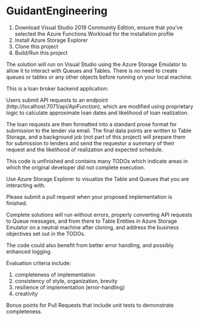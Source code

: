 # GuidantEngineering

1)	Download Visual Studio 2019 Community Edition, ensure that you’ve selected the Azure Functions Workload for the installation profile
2)	Install Azure Storage Explorer
3)	Clone this project
4)  Build/Run this project

The solution will run on Visual Studio using the Azure Storage Emulator to allow it to interact with Queues and Tables.  There is no need to create queues or tables or any other objects before running on your local machine.

This is a loan broker backend application: 

Users submit API requests to an endpoint (http://localhost:7071/api/ApiFunction), which are modified using proprietary logic to calculate approximate loan dates and likelihood of loan realization.

The loan requests are then formatted into a standard prose format for submission to the lender via email.  The final data points are written to Table Storage, and a background job (not part of this project) will prepare them for submission to lenders and send the requestor a summary of their request and the likelihood of realization and expected schedule.

This code is unfinished and contains many TODOs which indicate areas in which the original developer did not complete execution.

Use Azure Storage Explorer to visualize the Table and Queues that you are interacting with.

Please submit a pull request when your proposed implementation is finished.

Complete solutions will run without errors, properly converting API requests to Queue messages, and from there to Table Entities in Azure Storage Emulator on a neutral machine after cloning, and address the business objectives set out in the TODOs.

The code could also benefit from better error handling, and possibly enhanced logging.

Evaluation criteria include:
1) completeness of implementation
2) consistency of style, organization, brevity
3) resilience of implementation (error-handling)
4) creativity

Bonus points for Pull Requests that include unit tests to demonstrate completeness.
